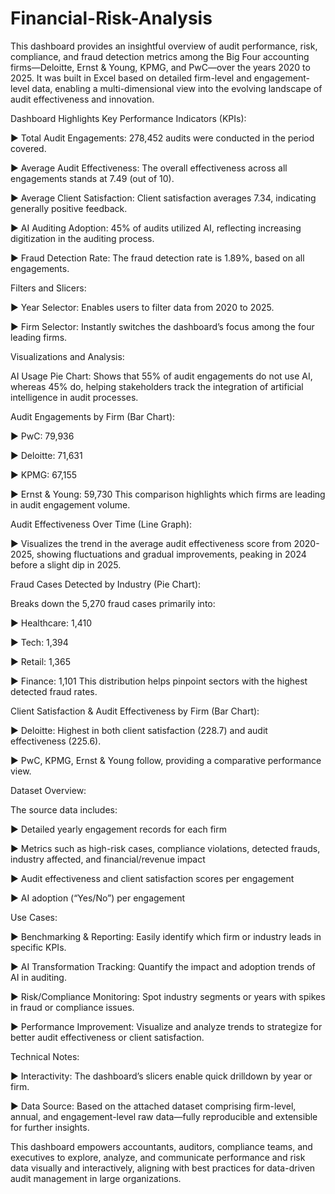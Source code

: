 # Financial-Risk-Analysis

This dashboard provides an insightful overview of audit performance, risk, compliance, and fraud detection metrics among the Big Four accounting firms—Deloitte, Ernst & Young, KPMG, and PwC—over the years 2020 to 2025. It was built in Excel based on detailed firm-level and engagement-level data, enabling a multi-dimensional view into the evolving landscape of audit effectiveness and innovation.

Dashboard Highlights
Key Performance Indicators (KPIs):

► Total Audit Engagements: 278,452 audits were conducted in the period covered.

► Average Audit Effectiveness: The overall effectiveness across all engagements stands at 7.49 (out of 10).

► Average Client Satisfaction: Client satisfaction averages 7.34, indicating generally positive feedback.

► AI Auditing Adoption: 45% of audits utilized AI, reflecting increasing digitization in the auditing process.

► Fraud Detection Rate: The fraud detection rate is 1.89%, based on all engagements.

Filters and Slicers:

► Year Selector: Enables users to filter data from 2020 to 2025.

► Firm Selector: Instantly switches the dashboard’s focus among the four leading firms.

Visualizations and Analysis:

AI Usage Pie Chart: Shows that 55% of audit engagements do not use AI, whereas 45% do, helping stakeholders track the integration of artificial intelligence in audit processes.

Audit Engagements by Firm (Bar Chart):

► PwC: 79,936

► Deloitte: 71,631

► KPMG: 67,155

► Ernst & Young: 59,730
This comparison highlights which firms are leading in audit engagement volume.

Audit Effectiveness Over Time (Line Graph):

► Visualizes the trend in the average audit effectiveness score from 2020-2025, showing fluctuations and gradual improvements, peaking in 2024 before a slight dip in 2025.

Fraud Cases Detected by Industry (Pie Chart):

Breaks down the 5,270 fraud cases primarily into:

► Healthcare: 1,410

► Tech: 1,394

► Retail: 1,365

► Finance: 1,101
This distribution helps pinpoint sectors with the highest detected fraud rates.

Client Satisfaction & Audit Effectiveness by Firm (Bar Chart):

► Deloitte: Highest in both client satisfaction (228.7) and audit effectiveness (225.6).

► PwC, KPMG, Ernst & Young follow, providing a comparative performance view.

Dataset Overview:

The source data includes:

► Detailed yearly engagement records for each firm

► Metrics such as high-risk cases, compliance violations, detected frauds, industry affected, and financial/revenue impact

► Audit effectiveness and client satisfaction scores per engagement

► AI adoption (“Yes/No”) per engagement

Use Cases:

► Benchmarking & Reporting: Easily identify which firm or industry leads in specific KPIs.

► AI Transformation Tracking: Quantify the impact and adoption trends of AI in auditing.

► Risk/Compliance Monitoring: Spot industry segments or years with spikes in fraud or compliance issues.

► Performance Improvement: Visualize and analyze trends to strategize for better audit effectiveness or client satisfaction.

Technical Notes:

► Interactivity: The dashboard’s slicers enable quick drilldown by year or firm.

► Data Source: Based on the attached dataset comprising firm-level, annual, and engagement-level raw data—fully reproducible and extensible for further insights.

This dashboard empowers accountants, auditors, compliance teams, and executives to explore, analyze, and communicate performance and risk data visually and interactively, aligning with best practices for data-driven audit management in large organizations.
